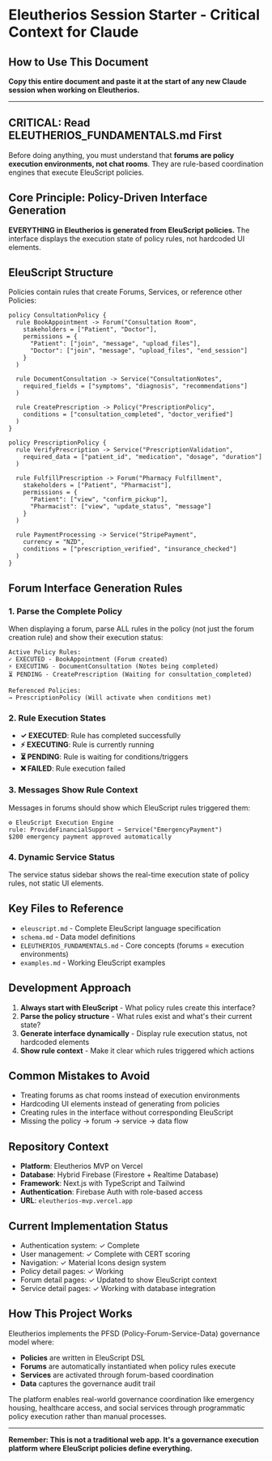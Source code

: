 # Eleutherios Session Starter - Critical Context for Claude

## How to Use This Document
**Copy this entire document and paste it at the start of any new Claude session when working on Eleutherios.**

---

## CRITICAL: Read ELEUTHERIOS_FUNDAMENTALS.md First
Before doing anything, you must understand that **forums are policy execution environments, not chat rooms**. They are rule-based coordination engines that execute EleuScript policies.

## Core Principle: Policy-Driven Interface Generation
**EVERYTHING in Eleutherios is generated from EleuScript policies.** The interface displays the execution state of policy rules, not hardcoded UI elements.

## EleuScript Structure
Policies contain rules that create Forums, Services, or reference other Policies:

```eleuscript
policy ConsultationPolicy {
  rule BookAppointment -> Forum("Consultation Room", 
    stakeholders = ["Patient", "Doctor"],
    permissions = {
      "Patient": ["join", "message", "upload_files"], 
      "Doctor": ["join", "message", "upload_files", "end_session"]
    }
  )
  
  rule DocumentConsultation -> Service("ConsultationNotes", 
    required_fields = ["symptoms", "diagnosis", "recommendations"]
  )
  
  rule CreatePrescription -> Policy("PrescriptionPolicy", 
    conditions = ["consultation_completed", "doctor_verified"]
  )
}

policy PrescriptionPolicy {
  rule VerifyPrescription -> Service("PrescriptionValidation",
    required_data = ["patient_id", "medication", "dosage", "duration"]
  )
  
  rule FulfillPrescription -> Forum("Pharmacy Fulfillment",
    stakeholders = ["Patient", "Pharmacist"],
    permissions = {
      "Patient": ["view", "confirm_pickup"],
      "Pharmacist": ["view", "update_status", "message"]
    }
  )
  
  rule PaymentProcessing -> Service("StripePayment", 
    currency = "NZD", 
    conditions = ["prescription_verified", "insurance_checked"]
  )
}
```

## Forum Interface Generation Rules

### 1. Parse the Complete Policy
When displaying a forum, parse ALL rules in the policy (not just the forum creation rule) and show their execution status:

```
Active Policy Rules:
✓ EXECUTED - BookAppointment (Forum created)
⚡ EXECUTING - DocumentConsultation (Notes being completed)
⏳ PENDING - CreatePrescription (Waiting for consultation_completed)

Referenced Policies:
→ PrescriptionPolicy (Will activate when conditions met)
```

### 2. Rule Execution States
- **✓ EXECUTED**: Rule has completed successfully
- **⚡ EXECUTING**: Rule is currently running
- **⏳ PENDING**: Rule is waiting for conditions/triggers
- **❌ FAILED**: Rule execution failed

### 3. Messages Show Rule Context
Messages in forums should show which EleuScript rules triggered them:

```
⚙️ EleuScript Execution Engine
rule: ProvideFinancialSupport → Service("EmergencyPayment")
$200 emergency payment approved automatically
```

### 4. Dynamic Service Status
The service status sidebar shows the real-time execution state of policy rules, not static UI elements.

## Key Files to Reference
- `eleuscript.md` - Complete EleuScript language specification
- `schema.md` - Data model definitions
- `ELEUTHERIOS_FUNDAMENTALS.md` - Core concepts (forums = execution environments)
- `examples.md` - Working EleuScript examples

## Development Approach
1. **Always start with EleuScript** - What policy rules create this interface?
2. **Parse the policy structure** - What rules exist and what's their current state?
3. **Generate interface dynamically** - Display rule execution status, not hardcoded elements
4. **Show rule context** - Make it clear which rules triggered which actions

## Common Mistakes to Avoid
- Treating forums as chat rooms instead of execution environments
- Hardcoding UI elements instead of generating from policies
- Creating rules in the interface without corresponding EleuScript
- Missing the policy → forum → service → data flow

## Repository Context
- **Platform**: Eleutherios MVP on Vercel
- **Database**: Hybrid Firebase (Firestore + Realtime Database)
- **Framework**: Next.js with TypeScript and Tailwind
- **Authentication**: Firebase Auth with role-based access
- **URL**: `eleutherios-mvp.vercel.app`

## Current Implementation Status
- Authentication system: ✓ Complete
- User management: ✓ Complete with CERT scoring
- Navigation: ✓ Material Icons design system
- Policy detail pages: ✓ Working
- Forum detail pages: ✓ Updated to show EleuScript context
- Service detail pages: ✓ Working with database integration

## How This Project Works
Eleutherios implements the PFSD (Policy-Forum-Service-Data) governance model where:
- **Policies** are written in EleuScript DSL
- **Forums** are automatically instantiated when policy rules execute
- **Services** are activated through forum-based coordination
- **Data** captures the governance audit trail

The platform enables real-world governance coordination like emergency housing, healthcare access, and social services through programmatic policy execution rather than manual processes.

---

**Remember: This is not a traditional web app. It's a governance execution platform where EleuScript policies define everything.**